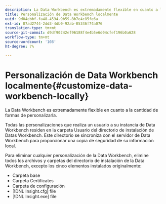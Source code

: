 ```yaml
---
description: La Data Workbench es extremadamente flexible en cuanto a la cantidad de formas de personalizarla.
title: Personalización de Data Workbench localmente
uuid: 9d04ebbf-fa48-4594-9b59-8b7e4c85fe6a
exl-id: 07ad2744-2dd3-4db0-92ab-05346f74a076
translation-type: tm+mt
source-git-commit: d9df90242ef96188f4e4b5e6d04cfef196b0a628
workflow-type: tm+mt
source-wordcount: '108'
ht-degree: 7%

---
```


# Personalización de Data Workbench localmente{#customize-data-workbench-locally}

La Data Workbench es extremadamente flexible en cuanto a la cantidad de formas de personalizarla.

Todas las personalizaciones que realiza un usuario a su instancia de Data Workbench residen en la carpeta Usuario del directorio de instalación de Datas Workbench. Este directorio se sincroniza con el servidor de Data Workbench para proporcionar una copia de seguridad de su información local.

Para eliminar cualquier personalización de la Data Workbench, elimine todos los archivos y carpetas del directorio de instalación de la Data Workbench, excepto los cinco elementos instalados originalmente:

* Carpeta base
* Carpeta Certificates
* Carpeta de configuración
* [!DNL Insight.cfg] file
* [!DNL Insight.exe] file
